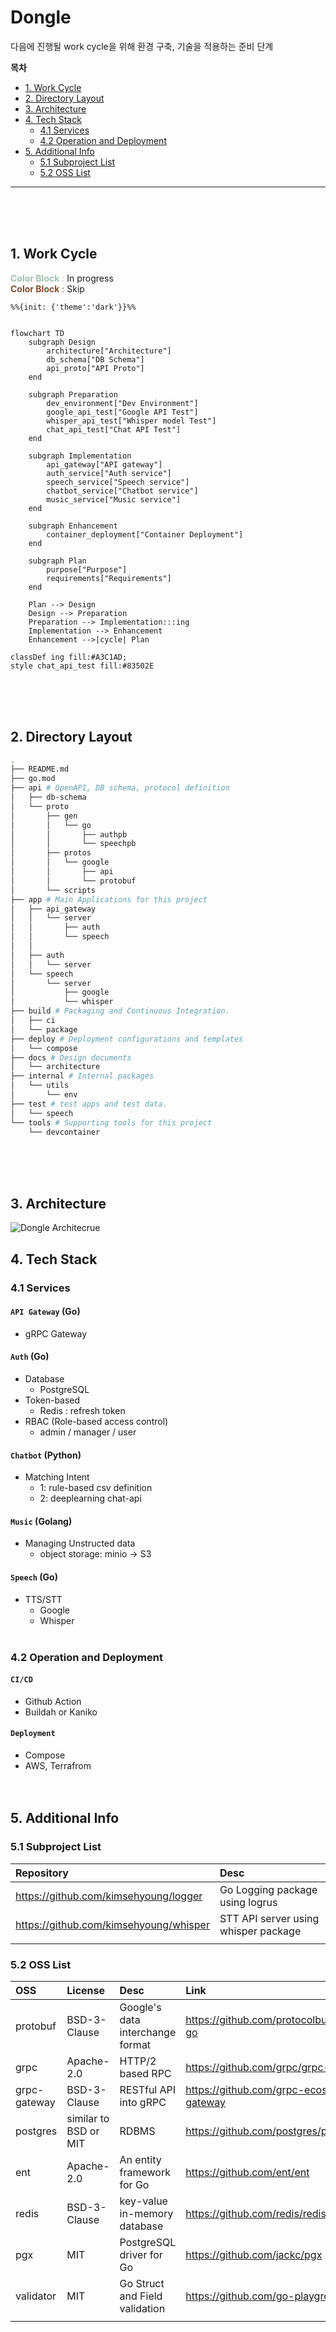 # Dongle

다음에 진행될 work cycle을 위해 환경 구축, 기술을 적용하는 준비 단계<br>


**목차**
- [1. Work Cycle](#1-work-cycle)
- [2. Directory Layout](#2-directory-layout)
- [3. Architecture](#3-architecture) 
- [4. Tech Stack](#4-tech-stack)
    - [4.1 Services](#41-services)
    - [4.2 Operation and Deployment](#42-operation-and-deployment)
- [5. Additional Info](#5-additional-info)
    - [5.1 Subproject List](#51-subproject-list)
    - [5.2 OSS List](#52-oss-list)
---
<br><br><br>



## 1. Work Cycle
<span style="color:#A3C1AD">**Color Block** : </span>In progress<br>
<span style="color:#83502E">**Color Block** : </span>Skip

<!-- theme [default, neutral, dark, forest, base] -->
```mermaid
%%{init: {'theme':'dark'}}%%


flowchart TD
    subgraph Design
        architecture["Architecture"]
        db_schema["DB Schema"]
        api_proto["API Proto"]
    end

    subgraph Preparation
        dev_environment["Dev Environment"]
        google_api_test["Google API Test"]
        whisper_api_test["Whisper model Test"]
        chat_api_test["Chat API Test"]
    end

    subgraph Implementation
        api_gateway["API gateway"]
        auth_service["Auth service"]
        speech_service["Speech service"]
        chatbot_service["Chatbot service"]
        music_service["Music service"]
    end

    subgraph Enhancement
        container_deployment["Container Deployment"]
    end

    subgraph Plan
        purpose["Purpose"]
        requirements["Requirements"]
    end

    Plan --> Design
    Design --> Preparation
    Preparation --> Implementation:::ing
    Implementation --> Enhancement
    Enhancement -->|cycle| Plan

classDef ing fill:#A3C1AD;
style chat_api_test fill:#83502E 
```
<br><br><br>



## 2. Directory Layout

```bash
.
├── README.md
├── go.mod
├── api # OpenAPI, DB schema, protocol definition
│   ├── db-schema
│   └── proto
│       ├── gen
│       │   └── go
│       │       ├── authpb
│       │       └── speechpb
│       ├── protos
│       │   └── google
│       │       ├── api
│       │       └── protobuf
│       └── scripts
├── app # Main Applications for this project
│   ├── api_gateway
│   │   └── server
│   │       ├── auth
│   │       └── speech
│   │       
│   ├── auth
│   │   └── server
│   └── speech
│       └── server
│           ├── google
│           └── whisper
├── build # Packaging and Continuous Integration.
│   ├── ci
│   └── package
├── deploy # Deployment configurations and templates
│   └── compose
├── docs # Design documents
│   └── architecture
├── internal # Internal packages
│   └── utils
│       └── env
├── test # test apps and test data.
│   └── speech
└── tools # Supporting tools for this project
    └── devcontainer

``````
<br><br><br>



## 3. Architecture

![Dongle Architecrue](./docs/architecture/dongle.png)


## 4. Tech Stack

### 4.1 Services

#### `API Gateway` (Go)
- gRPC Gateway

#### `Auth` (Go)
- Database
    - PostgreSQL
- Token-based
    - Redis : refresh token
- RBAC (Role-based access control)
    -   admin / manager / user

#### `Chatbot` (Python)
- Matching Intent
    - 1: rule-based csv definition
    - 2: deeplearning chat-api
#### `Music` (Golang)
- Managing Unstructed data
    - object storage: minio -> S3

#### `Speech` (Go)
- TTS/STT
    - Google
    - Whisper
<br><br>


### 4.2 Operation and Deployment

#### `CI/CD`
- Github Action
- Buildah or Kaniko
#### `Deployment`
- Compose
- AWS, Terrafrom
<br><br><br>
###




## 5. Additional Info


### 5.1 Subproject List
| Repository                             | Desc                                 |
| :------------------------------------- | :----------------------------------- |
| https://github.com/kimsehyoung/logger  | Go Logging package using logrus      |
| https://github.com/kimsehyoung/whisper | STT API server using whisper package |
|                                        |                                      |




### 5.2 OSS List

| OSS          | License               | Desc                             | Link                                           |
| :----------- | :-------------------- | :------------------------------- | :--------------------------------------------- |
| protobuf     | BSD-3-Clause          | Google's data interchange format | https://github.com/protocolbuffers/protobuf-go |
| grpc         | Apache-2.0            | HTTP/2 based RPC                 | https://github.com/grpc/grpc-go                |
| grpc-gateway | BSD-3-Clause          | RESTful API into gRPC            | https://github.com/grpc-ecosystem/grpc-gateway |
| postgres     | similar to BSD or MIT | RDBMS                            | https://github.com/postgres/postgres           |
| ent          | Apache-2.0            | An entity framework for Go       | https://github.com/ent/ent                     |
| redis        | BSD-3-Clause          | key-value in-memory database     | https://github.com/redis/redis                 |
| pgx          | MIT                   | PostgreSQL driver for Go         | https://github.com/jackc/pgx                   |
| validator    | MIT                   | Go Struct and Field validation   | https://github.com/go-playground/validator     |
|              |                       |                                  |                                                |



